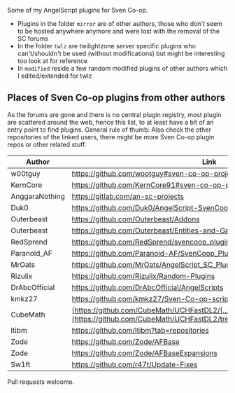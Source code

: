 Some of my AngelScript plugins for Sven Co-op.

* Plugins in the folder `mirror` are of other authors, those who don't seem to be hosted anywhere anymore and were lost with the removal of the SC forums
* In the folder `twlz` are twilightzone server specific plugins who can't/shouldn't be used (without modifications) but might be interesting too look at for reference
* In `modified` reside a few random modified plugins of other authors which I edited/extended for twlz

## Places of Sven Co-op plugins from other authors
As the forums are gone and there is no central plugin registry, most plugin are scattered around the web, hence this list, to at least have a bit of an entry point to find plugins. General rule of thumb: Also check the other repositories of the linked users, there might be more Sven Co-op plugin repos or other related stuff.

Author | Link | Description
------ | ---- | -----------
w00tguy | https://github.com/wootguy#sven-co-op-projects | multiple
KernCore | https://github.com/KernCore91#sven-co-op-plugins | multiple
AnggaraNothing | https://gitlab.com/an-sc-projects | multiple
Duk0 | https://github.com/Duk0/AngelScript-SvenCoop | multiple
Outerbeast | https://github.com/Outerbeast/Addons | multiple
Outerbeast | https://github.com/Outerbeast/Entities-and-Gamemodes | multiple
RedSprend | https://github.com/RedSprend/svencoop_plugins | multiple
Paranoid_AF | https://github.com/Paranoid-AF/SvenCoop_Plugins | multiple
MrOats | https://github.com/MrOats/AngelScript_SC_Plugins | multiple
Rizulix | https://github.com/Rizulix/Random-Plugins | multiple
DrAbcOfficial | https://github.com/DrAbcOfficial/AngelScripts | multiple
kmkz27 | https://github.com/kmkz27/Sven-Co-op-scripts | multiple
CubeMath | [https://github.com/CubeMath/UCHFastDL2/[...]/plugins](https://github.com/CubeMath/UCHFastDL2/tree/master/svencoop/scripts/plugins) | multiple
ltibm | https://github.com/ltibm?tab=repositories | multiple
Zode | https://github.com/Zode/AFBase | AFBase
Zode | https://github.com/Zode/AFBaseExpansions | AFBaseExpansions
Sw1ft | https://github.com/r47t/Update-Fixes | UpdateFixes

Pull requests welcome.
